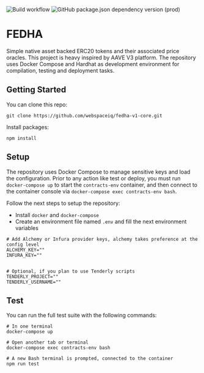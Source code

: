 ![Build workflow](https://github.com/webspaceiq/fedha-v1-core/actions/workflows/node.js.yml/badge.svg)
![GitHub package.json dependency version (prod)](https://img.shields.io/github/package-json/dependency-version/webspaceiq/fedha-v1-core/@webspaceiq/fedha-v1-core?label=NPM)

# FEDHA

Simple native asset backed ERC20 tokens and their associated price oracles. This project is heavy inspired by AAVE V3 platform. The repository uses Docker Compose and Hardhat as development environment for compilation, testing and deployment tasks.


## Getting Started

You can clone this repo:

`git clone https://github.com/webspaceiq/fedha-v1-core.git`


Install packages:

`npm install`


## Setup

The repository uses Docker Compose to manage sensitive keys and load the configuration. Prior to any action like test or deploy, you must run `docker-compose up` to start the `contracts-env` container, and then connect to the container console via `docker-compose exec contracts-env bash`.

Follow the next steps to setup the repository:

- Install `docker` and `docker-compose`
- Create an environment file named `.env` and fill the next environment variables

```
# Add Alchemy or Infura provider keys, alchemy takes preference at the config level
ALCHEMY_KEY=""
INFURA_KEY=""


# Optional, if you plan to use Tenderly scripts
TENDERLY_PROJECT=""
TENDERLY_USERNAME=""

```
## Test

You can run the full test suite with the following commands:

```
# In one terminal
docker-compose up

# Open another tab or terminal
docker-compose exec contracts-env bash

# A new Bash terminal is prompted, connected to the container
npm run test
```
